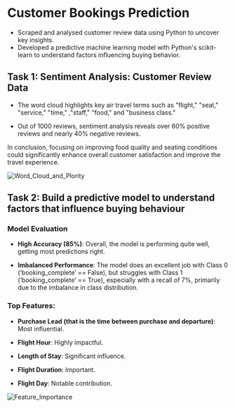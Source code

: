 #  Customer Bookings Prediction

* Scraped and analysed customer review data using Python to uncover key insights.
* Developed a predictive machine learning model with Python's scikit-learn to understand factors influencing buying behavior.

## Task 1: Sentiment Analysis: Customer Review Data

- The word cloud highlights key air travel terms such as "flight," "seat," "service," "time," ,"staff," "food," and "business class."

- Out of 1000 reviews, sentiment analysis reveals over 60% positive reviews and nearly 40% negative reviews.

In conclusion, focusing on improving food quality and seating conditions could significantly enhance overall customer satisfaction and improve the travel experience.

![Word_Cloud_and_Plority](https://sennanliimages.blob.core.windows.net/customer-bookings-prediction-project/Word_Cloud_and_Plority.png)

## Task 2: Build a predictive model to understand factors that influence buying behaviour

### Model Evaluation

- **High Accuracy (85%)**: Overall, the model is performing quite well, getting most predictions right.

- **Imbalanced Performance**: The model does an excellent job with Class 0 (‘booking_complete’ == False), but struggles with Class 1 (‘booking_complete’ == True), especially with a recall of 7%, primarily due to the imbalance in class distribution.

### **Top Features**:

- **Purchase Lead (**that is the time between purchase and departure**)**: Most influential. 

- **Flight Hour**: Highly impactful.

- **Length of Stay**: Significant influence.

- **Flight Duration**: Important.

- **Flight Day**: Notable contribution.

![Feature_Importance](https://sennanliimages.blob.core.windows.net/customer-bookings-prediction-project/Feature_Importance.png)
